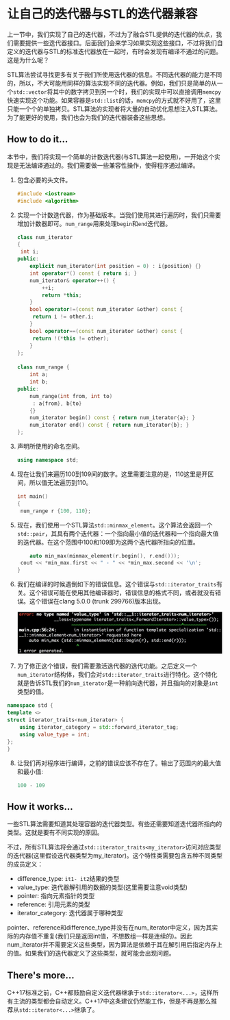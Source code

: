 # 让自己的迭代器与STL的迭代器兼容

上一节中，我们实现了自己的迭代器，不过为了融合STL提供的迭代器的优点，我们需要提供一些迭代器接口。后面我们会来学习如果实现这些接口，不过将我们自定义的迭代器与STL的标准迭代器放在一起时，有时会发现有编译不通过的问题。这是为什么呢？

STL算法尝试寻找更多有关于我们所使用迭代器的信息。不同迭代器的能力是不同的，所以，不大可能用同样的算法实现不同的迭代器。例如，我们只是简单的从一个`std::vector`将其中的数字拷贝到另一个时，我们的实现中可以直接调用`memcpy`快速实现这个功能。如果容器是`std::list`的话，`memcpy`的方式就不好用了，这里只能一个个的单独拷贝。STL算法的实现者将大量的自动优化思想注入STL算法。为了能更好的使用，我们也会为我们的迭代器装备这些思想。

## How to do it...

本节中，我们将实现一个简单的计数迭代器(与STL算法一起使用)，一开始这个实现是无法编译通过的。我们需要做一些兼容性操作，使得程序通过编译。

1. 包含必要的头文件。

   ```c++ 
   #include <iostream>
   #include <algorithm>
   ```

2. 实现一个计数迭代器，作为基础版本。当我们使用其进行遍历时，我们只需要增加计数器即可。`num_range`用来处理`begin`和`end`迭代器。

   ```c++
   class num_iterator
   {
   	int i;
   public:
       explicit num_iterator(int position = 0) : i{position} {}
       int operator*() const { return i; }
       num_iterator& operator++() {
           ++i;
           return *this;
       }
       bool operator!=(const num_iterator &other) const {
       	return i != other.i;
       }
       bool operator==(const num_iterator &other) const {
       	return !(*this != other);
       }
   };

   class num_range {
       int a;
       int b;
   public:	
       num_range(int from, int to)
       	: a{from}, b{to}
       {}
       num_iterator begin() const { return num_iterator{a}; }
       num_iterator end() const { return num_iterator{b}; }
   };
   ```

3. 声明所使用的命名空间。

   ```c++ 
   using namespace std;
   ```

4. 现在让我们来遍历100到109间的数字。这里需要注意的是，110这里是开区间，所以值无法遍历到110。

   ```c++
   int main()
   {
   	num_range r {100, 110};
   ```

5. 现在，我们使用一个STL算法`std::minmax_element`。这个算法会返回一个`std::pair`，其具有两个迭代器：一个指向最小值的迭代器和一个指向最大值的迭代器。在这个范围中100和109即为这两个迭代器所指向的位置。

   ```c++
       auto min_max(minmax_element(r.begin(), r.end()));
   	cout << *min_max.first << " - " << *min_max.second << '\n';
   }
   ```

6. 我们在编译的时候遇倒如下的错误信息。这个错误与`std::iterator_traits`有关。这个错误可能在使用其他编译器时，错误信息的格式不同，或者就没有错误。这个错误在clang 5.0.0 (trunk 299766)版本出现。

   ![](../../images/chapter3/3-2-1.png)

7.  为了修正这个错误，我们需要激活迭代器的迭代功能。之后定义一个`num_iterator`结构体，我们会对`std::iterator_traits`进行特化。这个特化就是告诉STL我们的`num_iterator`是一种前向迭代器，并且指向的对象是`int`类型的值。

   ```c++
   namespace std {
   template <>
   struct iterator_traits<num_iterator> {
       using iterator_category = std::forward_iterator_tag;
       using value_type = int;
   };
   }
   ```

8. 让我们再对程序进行编译，之前的错误应该不存在了。输出了范围内的最大值和最小值:

   ```c++
   100 - 109
   ```

## How it works...

一些STL算法需要知道其处理容器的迭代器类型。有些还需要知道迭代器所指向的类型。这就是要有不同实现的原因。

不过，所有STL算法将会通过`std::iterator_traits<my_iterator>`访问对应类型的迭代器(这里假设迭代器类型为my_iterator)。这个特性类需要包含五种不同类型的成员定义：

- difference_type: `it1- it2`结果的类型
- value_type: 迭代器解引用的数据的类型(这里需要注意void类型)
- pointer: 指向元素指针的类型
- reference: 引用元素的类型
- iterator_category: 迭代器属于哪种类型

pointer、reference和difference_type并没有在num_iterator中定义，因为其实际的内存值不重复(我们只是返回int值，不想数组一样是连续的)。因此num_iterator并不需要定义这些类型，因为算法是依赖于其在解引用后指定内存上的值。如果我们的迭代器定义了这些类型，就可能会出现问题。

## There's more...

C++17标准之前，C++都鼓励自定义迭代器继承于`std::iterator<...>`，这样所有主流的类型都会自动定义。C++17中这条建议仍然能工作，但是不再是那么推荐从`std::iterator<...>`继承了。

